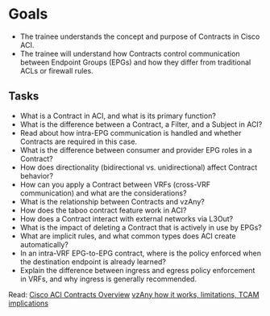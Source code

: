 # Goals

- The trainee understands the concept and purpose of Contracts in Cisco ACI.
- The trainee will understand how Contracts control communication between Endpoint Groups (EPGs) and how they differ from traditional ACLs or firewall rules.

## Tasks

- What is a Contract in ACI, and what is its primary function?
- What is the difference between a Contract, a Filter, and a Subject in ACI?
- Read about how intra-EPG communication is handled and whether Contracts are required in this case.
- What is the difference between consumer and provider EPG roles in a Contract?
- How does directionality (bidirectional vs. unidirectional) affect Contract behavior?
- How can you apply a Contract between VRFs (cross-VRF communication) and what are the considerations?
- What is the relationship between Contracts and vzAny?
- How does the taboo contract feature work in ACI?
- How does a Contract interact with external networks via L3Out?
- What is the impact of deleting a Contract that is actively in use by EPGs?
- What are implicit rules, and what common types does ACI create automatically?
- In an intra-VRF EPG-to-EPG contract, where is the policy enforced when the destination endpoint is already learned?
- Explain the difference between ingress and egress policy enforcement in VRFs, and why ingress is generally recommended.

Read:
[Cisco ACI Contracts Overview](https://www.cisco.com/c/en/us/solutions/collateral/data-center-virtualization/application-centric-infrastructure/white-paper-c11-743951.html)
[vzAny how it works, limitations, TCAM implications](https://www.cisco.com/c/en/us/td/docs/dcn/ndo/3x/configuration/cisco-nexus-dashboard-orchestrator-configuration-guide-aci-371/ndo-configuration-aci-use-case-vzany-37x.pdf)
